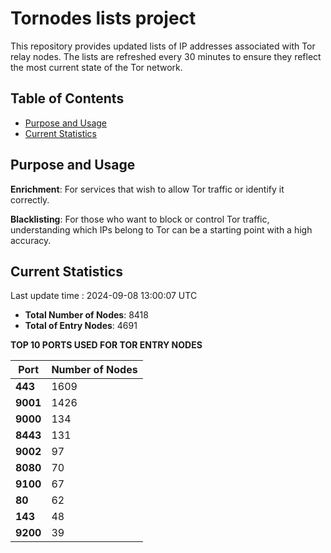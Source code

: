 # Tornodes lists project

This repository provides updated lists of IP addresses associated with Tor relay nodes. The lists are refreshed every 30 minutes to ensure they reflect the most current state of the Tor network.

## Table of Contents

- [Purpose and Usage](#purpose-and-usage)
- [Current Statistics](#current-statistics)


## Purpose and Usage

**Enrichment**: For services that wish to allow Tor traffic or identify it correctly.

**Blacklisting**: For those who want to block or control Tor traffic, understanding which IPs belong to Tor can be a starting point with a high accuracy.

## Current Statistics

Last update time : 2024-09-08 13:00:07 UTC

- **Total Number of Nodes**: 8418
- **Total of Entry Nodes**: 4691

**TOP 10 PORTS USED FOR TOR ENTRY NODES**

| **Port** | **Number of Nodes** |
|------|-----------------|
| **443**   | 1609  |
| **9001**   | 1426  |
| **9000**   | 134  |
| **8443**   | 131  |
| **9002**   | 97  |
| **8080**   | 70  |
| **9100**   | 67  |
| **80**   | 62  |
| **143**   | 48  |
| **9200**   | 39  |

